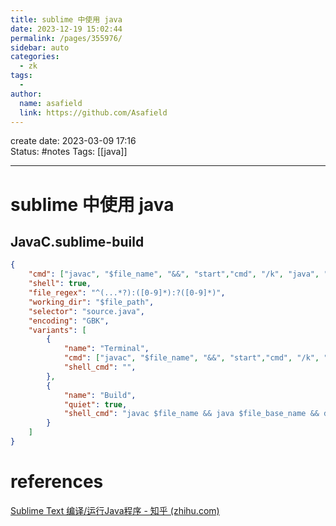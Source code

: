 ```yaml
---
title: sublime 中使用 java
date: 2023-12-19 15:02:44
permalink: /pages/355976/
sidebar: auto
categories:
  - zk
tags:
  - 
author: 
  name: asafield
  link: https://github.com/Asafield
---
```


create date: 2023-03-09 17:16  
Status: #notes
Tags: [[java]] 

---

# sublime 中使用 java
## **JavaC.sublime-build**

```json
{
    "cmd": ["javac", "$file_name", "&&", "start","cmd", "/k", "java", "$file_base_name"],
    "shell": true,
    "file_regex": "^(...*?):([0-9]*):?([0-9]*)",
    "working_dir": "$file_path",
    "selector": "source.java",
    "encoding": "GBK",
    "variants": [
        {
            "name": "Terminal",
            "cmd": ["javac", "$file_name", "&&", "start","cmd", "/k", "java", "$file_base_name"],
            "shell_cmd": "",
        },
        {
            "name": "Build",
            "quiet": true,
            "shell_cmd": "javac $file_name && java $file_base_name && del $file_base_name.class",
        }
    ]
}
```


# references
[Sublime Text 编译/运行Java程序 - 知乎 (zhihu.com)](https://zhuanlan.zhihu.com/p/25820430)